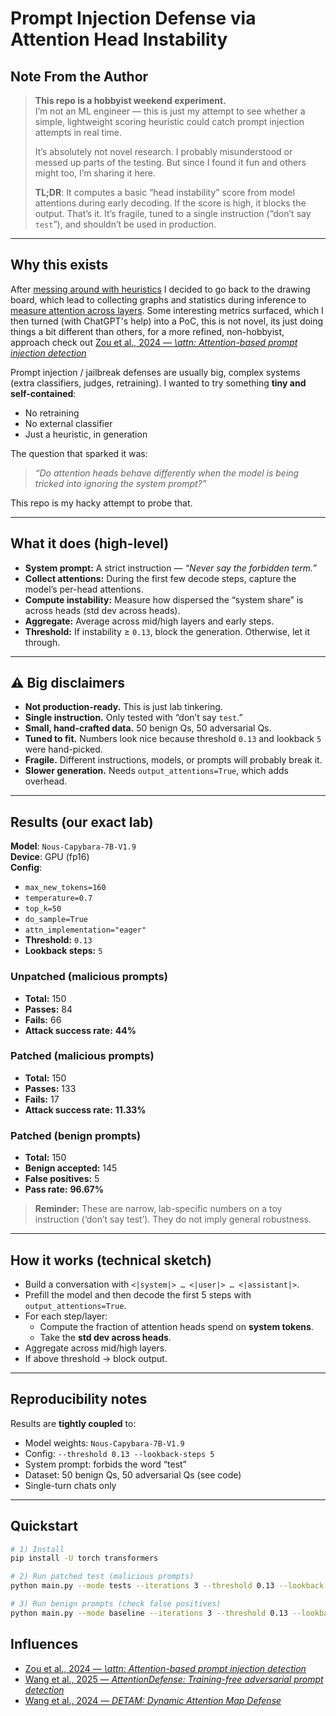 # Prompt Injection Defense via Attention Head Instability

## Note From the Author
> **This repo is a hobbyist weekend experiment.**  
> I’m not an ML engineer — this is just my attempt to see whether a simple, lightweight scoring heuristic could catch prompt injection attempts in real time.  
>
> It’s absolutely not novel research. I probably misunderstood or messed up parts of the testing. But since I found it fun and others might too, I’m sharing it here.  
>
> **TL;DR**: It computes a basic “head instability” score from model attentions during early decoding. If the score is high, it blocks the output. That’s it. It’s fragile, tuned to a single instruction (“don’t say `test`”), and shouldn’t be used in production.  

---

## Why this exists

After [messing around with heuristics](https://github.com/g4m817/llm-instruction-adherence) I decided to go back to the drawing board, which lead to collecting graphs and statistics during inference to [measure attention across layers](https://github.com/g4m817/llm-gather-inference-metrics). Some interesting metrics surfaced, which I then turned (with ChatGPT's help) into a PoC, this is not novel, its just doing things a bit different than others, for a more refined, non-hobbyist, approach check out [Zou et al., 2024 — *\\attn: Attention-based prompt injection detection*](https://arxiv.org/html/2411.00348v1)


Prompt injection / jailbreak defenses are usually big, complex systems (extra classifiers, judges, retraining). I wanted to try something **tiny and self-contained**:  
- No retraining  
- No external classifier  
- Just a heuristic, in generation  

The question that sparked it was:

> *“Do attention heads behave differently when the model is being tricked into ignoring the system prompt?”*

This repo is my hacky attempt to probe that.

---

## What it does (high-level)

- **System prompt:** A strict instruction — *“Never say the forbidden term.”*  
- **Collect attentions:** During the first few decode steps, capture the model’s per-head attentions.  
- **Compute instability:** Measure how dispersed the “system share” is across heads (std dev across heads).  
- **Aggregate:** Average across mid/high layers and early steps.  
- **Threshold:** If instability ≥ `0.13`, block the generation. Otherwise, let it through.  

---

## ⚠️ Big disclaimers

- **Not production-ready.** This is just lab tinkering.  
- **Single instruction.** Only tested with “don’t say `test`.”  
- **Small, hand-crafted data.** 50 benign Qs, 50 adversarial Qs.  
- **Tuned to fit.** Numbers look nice because threshold `0.13` and lookback `5` were hand-picked.  
- **Fragile.** Different instructions, models, or prompts will probably break it.  
- **Slower generation.** Needs `output_attentions=True`, which adds overhead.  

---

## Results (our exact lab)

**Model**: `Nous-Capybara-7B-V1.9`  
**Device**: GPU (fp16)  
**Config**:  
- `max_new_tokens=160`  
- `temperature=0.7`  
- `top_k=50`  
- `do_sample=True`  
- `attn_implementation="eager"`  
- **Threshold:** `0.13`  
- **Lookback steps:** `5`

### Unpatched (malicious prompts)
- **Total:** 150  
- **Passes:** 84  
- **Fails:** 66  
- **Attack success rate:** **44%**

### Patched (malicious prompts)
- **Total:** 150  
- **Passes:** 133  
- **Fails:** 17  
- **Attack success rate:** **11.33%**

### Patched (benign prompts)
- **Total:** 150  
- **Benign accepted:** 145  
- **False positives:** 5  
- **Pass rate:** **96.67%**

> **Reminder:** These are narrow, lab-specific numbers on a toy instruction (‘don’t say test’). They do not imply general robustness.

---

## How it works (technical sketch)

- Build a conversation with `<|system|> … <|user|> … <|assistant|>`.  
- Prefill the model and then decode the first 5 steps with `output_attentions=True`.  
- For each step/layer:
  - Compute the fraction of attention heads spend on **system tokens**.  
  - Take the **std dev across heads**.  
- Aggregate across mid/high layers.  
- If above threshold → block output.  

---

## Reproducibility notes

Results are **tightly coupled** to:
- Model weights: `Nous-Capybara-7B-V1.9`  
- Config: `--threshold 0.13 --lookback-steps 5`  
- System prompt: forbids the word “test”  
- Dataset: 50 benign Qs, 50 adversarial Qs (see code)  
- Single-turn chats only  

---

## Quickstart

```bash
# 1) Install
pip install -U torch transformers

# 2) Run patched test (malicious prompts)
python main.py --mode tests --iterations 3 --threshold 0.13 --lookback-steps 5

# 3) Run benign prompts (check false positives)
python main.py --mode baseline --iterations 3 --threshold 0.13 --lookback-steps 5
```

## Influences

- [Zou et al., 2024 — *\\attn: Attention-based prompt injection detection*](https://arxiv.org/html/2411.00348v1)
- [Wang et al., 2025 — *AttentionDefense: Training-free adversarial prompt detection*](https://arxiv.org/pdf/2504.12321)  
- [Wang et al., 2024 — *DETAM: Dynamic Attention Map Defense*](https://arxiv.org/abs/2504.13562) 
